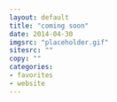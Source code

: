 ```yaml
---
layout: default
title: "coming soon"
date: 2014-04-30
imgsrc: "placeholder.gif"
sitesrc: ""
copy: ""
categories:
- favorites
- website
---
```


    
    
    

    
    